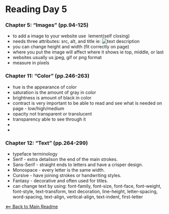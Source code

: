 # Reading Day 5

### Chapter 5: “Images” (pp.94-125)

<ul>
  <li>to add a image to your website use <img> lement(self closing)</li>
  <li>needs three attributes: src, alt, and title ie: <img src="images/location" alt="text description" title="additional info" /></li>
  <li>you can change height and width (fit correctly on page)</li>
  <li>where you put the image will affect where it shows ie top, middle, or last</li>
  <li>websites usually us jpeg, gif or png format</li>
  <li>measure in pixels</li>
</ul>

### Chapter 11: “Color” (pp.246-263)

<ul>
  <li>hue is the appearance of color</li>
  <li>saturation is the amount of gray in color</li>
  <li>brightness is amount of black in color</li>
  <li>contract is very important to be able to read and see what is needed on page - low/high/medium</li>
  <li>opacity not transparent or translucent</li>
  <li>transparency able to see through it</li>
  <li></li>
  <li></li>
</ul>

### Chapter 12: “Text” (pp.264-299)

<ul>
  <li>typeface terminology</li>
    <li>Serif -  extra detailson the end of the main strokes.
    <li>Sans-Serif - straight ends to letters and have a crisper design.</li>
    <li>Monospace - every letter is the same width.</li>
    <li>Cursive - have joining strokes or handwriting styles.</li>
    <li>Fantasy - decorative and often used for titles.</li>
  <li>can change text by using: font-family, font-size, font-face, font-weight, font-style, text-transform, text decoration, line-height, letter-spacing, word-spacing, text-align, vertical-align, text-indent, first-letter</li>
</ul>

[<== Back to Main Readme](README.md)